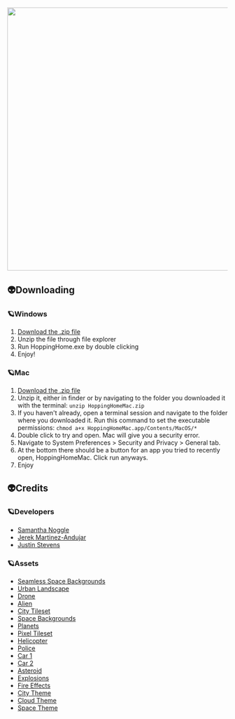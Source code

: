 # <img src="https://user-images.githubusercontent.com/44234583/200206541-dc5dfe75-dc41-41eb-9d23-7b7e0190008f.png" width="600">

## 👽Downloading

### 🪐Windows

1. [Download the .zip file](-)
2. Unzip the file through file explorer
3. Run HoppingHome.exe by double clicking
4. Enjoy!

### 🪐Mac

1. [Download the .zip file](-)
2. Unzip it, either in finder or by navigating to the folder you downloaded it with the terminal: ```unzip HoppingHomeMac.zip```
3. If you haven't already, open a terminal session and navigate to the folder where you downloaded it. Run this command to set the executable permissions: ```chmod a+x HoppingHomeMac.app/Contents/MacOS/* ```
3. Double click to try and open. Mac will give you a security error.
4. Navigate to System Preferences > Security and Privacy > General tab. 
5. At the bottom there should be a button for an app you tried to recently open, HoppingHomeMac. Click run anyways.
6. Enjoy

## 👽Credits

### 🪐Developers 
- [Samantha Noggle](https://github.com/astruxie)
- [Jerek Martinez-Andujar](https://github.com/JPapyrus)
- [Justin Stevens](https://github.com/JSteve0)

### 🪐Assets
- [Seamless Space Backgrounds](https://screamingbrainstudios.itch.io/seamless-space-backgrounds)
- [Urban Landscape](https://opengameart.org/content/urban-landscape)
- [Drone](https://elthen.itch.io/2d-pixel-art-robotic-drone-sprites)
- [Alien](https://elthen.itch.io/2d-pixel-art-alien-trooper)
- [City Tileset](https://mariaparragames.itch.io/free-retro-city-assetpack)
- [Space Backgrounds](https://screamingbrainstudios.itch.io/seamless-space-backgrounds)
- [Planets](https://helianthus-games.itch.io/pixel-art-planets)
- [Pixel Tileset](https://pixelfrog-assets.itch.io/pixel-adventure-1)
- [Helicopter](https://opengameart.org/content/helicopter-2)
- [Police](https://elthen.itch.io/2d-pixel-art-cop-sprites)
- [Car 1](https://opengameart.org/content/2d-car-sprite-4)
- [Car 2](https://opengameart.org/content/2d-car-sprite-8)
- [Asteroid](https://foozlecc.itch.io/void-environment-pack)
- [Explosions](https://ansimuz.itch.io/explosion-animations-pack)
- [Fire Effects](https://xyezawr.itch.io/free)
- [City Theme](https://opengameart.org/content/metropolis-rush)
- [Cloud Theme](https://opengameart.org/content/enchanted-tiki-86)
- [Space Theme](https://opengameart.org/content/through-space)
